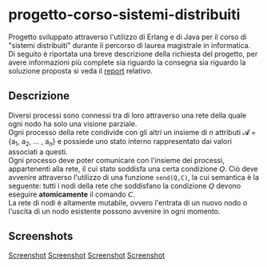 # progetto-corso-sistemi-distribuiti
Progetto sviluppato attraverso l'utilizzo di Erlang e di Java per il corso di "sistemi distribuiti" durante il percorso di laurea magistrale in informatica.  
Di seguito è riportata una breve descrizione della richiesta del progetto, per avere informazioni più complete sia riguardo la consegna sia riguardo la soluzione proposta si veda il [report](report.pdf) relativo.


## Descrizione
Diversi processi sono connessi tra di loro attraverso una rete della quale ogni nodo ha solo una visione parziale.  
Ogni processo della rete condivide con gli altri un insieme di <i>n</i> attributi <html>&#120016;</html> = {a<sub>1</sub>, a<sub>2</sub>, ... , a<sub><i>n</i></sub>} e possiede uno stato interno rappresentato dai valori associati a questi.  
Ogni processo deve poter comunicare con l'insieme dei processi, appartenenti alla rete, il cui stato soddisfa una certa condizione <html>&#120344;</html>. Ciò deve avvenire attraverso l'utilizzo di una funzione `send(Q,C)`, la cui semantica è la seguente: tutti i nodi della rete che soddisfano la condizione <html>&#120344;</html> devono eseguire <b>atomicamente</b> il comando <html>&#120330;</html>.  
La rete di nodi è altamente mutabile, ovvero l'entrata di un nuovo nodo o l'uscita di un nodo esistente possono avvenire in ogni momento.


## Screenshots
[Screenshot](images/screenshot_1.png)
[Screenshot](images/screenshot_2.png)
[Screenshot](images/screenshot_3.png)
[Screenshot](images/screenshot_4.png)